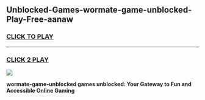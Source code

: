 
## Unblocked-Games-wormate-game-unblocked-Play-Free-aanaw
<h3>
<a href="https://premium76.site?title=wormate-game-unblocked&ref=21A">CLICK TO PLAY</a></h3>
<hr>

<h3>
<a href="https://premium76.site?title=wormate-game-unblocked&ref=21A">CLICK 2 PLAY</a>
  
</h3>

<a href="https://premium76.site?title=wormate-game-unblocked&ref=21A"><img src="https://clearcache.store/games.png"></a>


**wormate-game-unblocked games unblocked: Your Gateway to Fun and Accessible Online Gaming**
